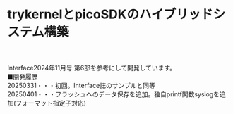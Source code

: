 # trykernelとpicoSDKのハイブリッドシステム構築
<br>
<br>
Interface2024年11月号 第6部を参考にして開発しています。
<br>
■開発履歴
<br>
20250331・・・初回。Interface誌のサンプルと同等
<br>
20250401・・・フラッシュへのデータ保存を追加。独自printf関数syslogを追加(フォーマット指定子対応)

